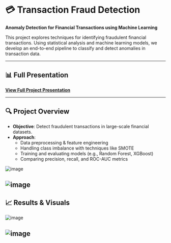# 💳 Transaction Fraud Detection

**Anomaly Detection for Financial Transactions using Machine Learning**

This project explores techniques for identifying fraudulent financial transactions. Using statistical analysis and machine learning models, we develop an end-to-end pipeline to classify and detect anomalies in transaction data.

---

## 📊 Full Presentation

**[View Full Project Presentation](https://docs.google.com/presentation/d/1otY1pVKG5bx3xt2GuUNRZEsh8A8DXvX6dNXGuTuy6jM/edit?usp=sharing)**



---

## 🔍 Project Overview

- **Objective**: Detect fraudulent transactions in large-scale financial datasets.
- **Approach**:
  - Data preprocessing & feature engineering
  - Handling class imbalance with techniques like SMOTE
  - Training and evaluating models (e.g., Random Forest, XGBoost)
  - Comparing precision, recall, and ROC-AUC metrics

![image](https://github.com/user-attachments/assets/32323895-6100-404f-aa20-256c7344a788)

![image](https://github.com/user-attachments/assets/5a1d7658-8367-46cd-809b-0c7b8b33e7c2)
---

## 📈 Results & Visuals

![image](https://github.com/user-attachments/assets/fbd5c1d6-547b-4e9a-8fcb-67fe5527f89a)

![image](https://github.com/user-attachments/assets/6eae7055-93e2-4c0c-b81a-259149154cee)
---

